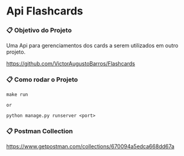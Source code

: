 # Api Flashcards

### 📋 Objetivo do Projeto

Uma Api para gerenciamentos dos cards a serem utilizados em outro projeto.

https://github.com/VictorAugustoBarros/Flashcards

### 📋 Como rodar o Projeto
```
make run

or 

python manage.py runserver <port>
```

### 📋 Postman Collection 

https://www.getpostman.com/collections/670094a5edca668dd67a